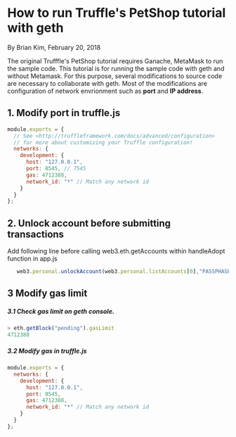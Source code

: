 # How to run Truffle's PetShop tutorial with geth
By Brian Kim, February 20, 2018

The original Trufffle's PetShop tutorial requires Ganache, MetaMask to run the sample code. This tutorial is for running the sample code with geth and without Metamask. For this purpose, several modifications to source code are necessary to collaborate with geth. Most of the modifications are configuration of network envrionment such as **port** and **IP address**.

## 1. Modify port in truffle.js
```javascript
module.exports = {
  // See <http://truffleframework.com/docs/advanced/configuration>
  // for more about customizing your Truffle configuration!
  networks: {
    development: {
      host: "127.0.0.1",
      port: 8545, // 7545
      gas: 4712388,
      network_id: "*" // Match any network id
    }
  }
};
```
## 2. Unlock account before submitting transactions

Add following line before calling web3.eth.getAccounts within handleAdopt function in app.js
```javascript
   web3.personal.unlockAccount(web3.personal.listAccounts[0],"PASSPHASE")
```
## 3 Modify gas limit

##### 3.1 Check gas limit on geth console.
```javascript
> eth.getBlock("pending").gasLimit
4712388
```
##### 3.2 Modify gas in truffle.js
```javascript
module.exports = {
  networks: {
    development: {
      host: "127.0.0.1",
      port: 8545,
      gas: 4712388,
      network_id: "*" // Match any network id
    }
  }
};
```
